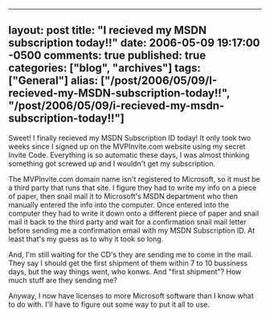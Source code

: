  ---
  layout: post
  title: "I recieved my MSDN subscription today!!"
  date: 2006-05-09 19:17:00 -0500
  comments: true
  published: true
  categories: ["blog", "archives"]
  tags: ["General"]
  alias: ["/post/2006/05/09/I-recieved-my-MSDN-subscription-today!!", "/post/2006/05/09/i-recieved-my-msdn-subscription-today!!"]
  ---
<!-- more -->
<P>Sweet! I finally recieved my MSDN Subscription ID today! It only took two weeks since I signed up on the MVPInvite.com website using my secret Invite Code. Everything is so automatic these days, I was almost thinking something got screwed up and I wouldn't get my subscription.</P>
<P>The MVPInvite.com domain name isn't registered to Microsoft, so it must be a third party that runs that site. I figure they had to write my info on a piece of paper, then snail mail it to Microsoft's MSDN department who then manually entered the info into the computer. Once entered into the computer they had to write it down onto a different piece of paper and snail mail it back to the third party and wait for a confirmation snail mail letter before&nbsp;sending me a&nbsp;confirmation email with my MSDN Subscription ID. At least that's my guess as to why it took so long.</P>
<P>And, I'm still waiting for the CD's they are sending me to come in the mail. They say I should get the first shipment of them within 7 to 10 bussiness days, but the way things went, who konws. And "first shipment"? How much stuff are they sending me?</P>
<P>Anyway, I now have licenses to more Microsoft software than I know what to do with. I'll have to figure out some way to put it all to use.</P>
